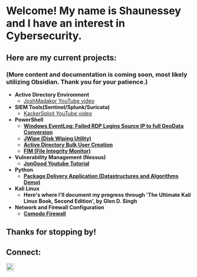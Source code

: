 <h1>Welcome! My name is Shaunessey and I have an interest in Cybersecurity.</h1>

<h2>Here are my current projects:</h2>
<h3>(More content and documentation is coming soon, most likely utilizing Obsidian. Thank you for your patience.)</h3>

- <b>Active Directory Environment</b>
  - [JoshMadakor YouTube video](https://www.youtube.com/watch?v=MHsI8hJmggI&t=2s&ab_channel=JoshMadakor)
- <b>SIEM Tools(Sentinel/Splunk/Suricata)</b>
  - [KackerSploit YouTube video](https://www.youtube.com/watch?v=UXKbh0jPPpg&ab_channel=HackerSploit) <b>
- <b>PowerShell</b>
  - [Windows EventLog: Failed RDP Logins Source IP to full GeoData Conversion](https://github.com/joshmadakor1/Sentinel-Lab)
  - [JWipe (Disk Wiping Utility)](https://github.com/joshmadakor1/Jwipe.PowerShell)
  - [Active Directory Bulk User Creation](https://github.com/joshmadakor1/AD_PS)
  - [FIM (File Integrity Monitor)](https://github.com/joshmadakor1/PowerShell-Integrity-FIM)
- <b>Vulnerability Management (Nessus)</b>
  - [JonGood Youtube Tutorial](https://www.youtube.com/watch?v=x87gbgQD4eg&ab_channel=JonGood)
- <b>Python</b>
  - [Package Delivery Application (Datastructures and Algorithms Demo)](https://github.com/joshmadakor1/Package-Delivery-Pathfinding-Algorithm)
- <b>Kali Linux</b>
  - Here's where I'll document my progress through 'The Ultimate Kali Linux Book, Second Edition', by Glen D. Singh
- <b>Network and Firewall Configuration</b>
  - [Comodo Firewall](https://www.youtube.com/watch?v=JPESRmqFXjg&ab_channel=ThePCSecurityChannel)

<h2>Thanks for stopping by!</h2>

<h2>Connect:</h2>

[<img align="left" alt="ShaunesseyScott | LinkedIn" width="22px" src="https://cdn.jsdelivr.net/npm/simple-icons@v3/icons/linkedin.svg" />][linkedin]

[linkedin]: https://linkedin.com/in/shaunessey-scott-99991b178/

<!--

Here are some ideas to get you started:

- 🔭 I’m currently working on ...
- 🌱 I’m currently learning ...
- 👯 I’m looking to collaborate on ...
- 🤔 I’m looking for help with ...
- 💬 Ask me about ...
- 📫 How to reach me: ...
- 😄 Pronouns: ...
- ⚡ Fun fact: ...
-->
